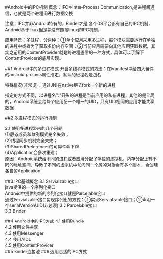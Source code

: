 #Android中的IPC机制
概念：IPC=>Inter-Process Communication,是进程间通信，也就是两个进程间进行数据交换

注意：IPC并非Android特有的，Binder才是,各个OS平台都有自己的IPC机制，Android基于linux但是并没有照搬linux的IPC机制。

应用场景：多进程，分两种：①单个应用采用多进程，每个模块需要运行在单独的进程中或者为了获取多份内存空间；②当前应用需要向其他应用获取数据，其实之前用的ContentProvider就是跨进程通信的一种方式，具体可以了解下ContentProvider的底层实现。

##1.Android中的多进程模式
开启多线程模式的方法：在Manifest中给四大组件的android:process属性指定，默认的进程名是包名

特殊情况(非常规)：通过JNI在native层去fork一个新的进程

指定的方式不同，以进程名":"开头的进程是当前应用的私有进程，其他的是全局的，Android系统会给每个应用配一个唯一的UID，只有UID相同的应用才能共享数据

##2.多进程模式的运行机制

2.1 使用多进程带来的几个问题<br>
    (1)静态成员和单例模式完全失效；<br>
  	(2)线程同步机制完全失效；<br>
	(3)SharedPreferences的可靠性会下降；<br>
	(4)Application会多次重建；<br>
原因：Android系统给不同的进程或者应用分配了单独的虚拟机，内存分配上有不同的地址空间，导致了不同的虚拟机中访问同一个类的对象会有多个副本，会创建各自的Application

##3.IPC基础概念
3.1 Servialzable接口<br>
 	java提供的一个序列化接口<br>
    Android中提供的新的序列化接口就是Parcelable接口<br>
    通过Servialzable接口实现序列化的方式：①实现Servialzable接口；②声明一个serialVersionUID(非必须)
3.2 Parcelable接口<br>
3.3 Binder<br>

##4 Android中的IPC方式
4.1 使用Bundle<br>
4.2 使用文件共享<br>
4.3 使用Messenger<br>
4.4 使用AIDL<br>
4.5 使用ContentProvider<br>
##5 Binder连接池
##6 选用合适的IPC方式
